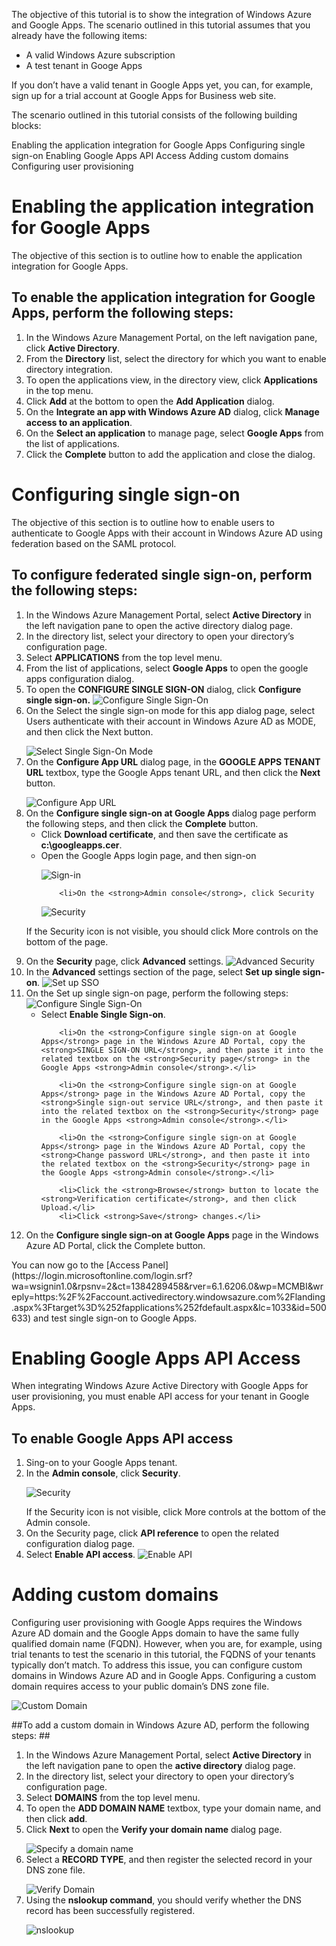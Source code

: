 <properties umbracoNaviHide="0" pageTitle="Windows Azure AD Integration with Google Apps" metaKeywords="Windows Azure Google Apps Integration" metaDescription="Learn about integrating Windows Azure AD with Google Apps." linkid="documentation-services-identity-windows-azure-ad-integration-with-google=apps" urlDisplayName="Windows Azure AD Integration with Google Apps" headerExpose="" footerExpose="" disqusComments="0" writer="billmath" editor="lisatoft" manager="terrylan" />

The objective of this tutorial is to show the integration of Windows Azure and Google Apps. The scenario outlined in this tutorial assumes that you already have the following items:

- A valid Windows Azure subscription
- A test tenant in Googe Apps

If you don’t have a valid tenant in Google Apps yet, you can, for example, sign up for a trial account at Google Apps for Business web site.

The scenario outlined in this tutorial consists of the following building blocks:

Enabling the application integration for Google Apps
Configuring single sign-on
Enabling Google Apps API Access
Adding custom domains
Configuring user provisioning

# Enabling the application integration for Google Apps #
The objective of this section is to outline how to enable the application integration for Google Apps.

## To enable the application integration for Google Apps, perform the following steps: ##

1.  In the Windows Azure Management Portal, on the left navigation pane, click **Active Directory**.
2.  From the **Directory** list, select the directory for which you want to enable directory integration.
3.  To open the applications view, in the directory view, click **Applications** in the top menu.
4.  Click **Add** at the bottom to open the **Add Application** dialog.
5.  On the **Integrate an app with Windows Azure AD** dialog, click **Manage access to an application**.
6.  On the **Select an application** to manage page, select **Google Apps** from the list of applications.
7.  Click the **Complete** button to add the application and close the dialog.

# Configuring single sign-on #
The objective of this section is to outline how to enable users to authenticate to Google Apps with their account in Windows Azure AD using federation based on the SAML protocol.

## To configure federated single sign-on, perform the following steps: ##
<ol>
<li>In the Windows Azure Management Portal, select <strong>Active Directory</strong> in the left navigation pane to open the active directory dialog page.</li>
<li>In the directory list, select your directory to open your directory’s configuration page.</li>
<li>Select <strong>APPLICATIONS</strong> from the top level menu.</li>
<li>From the list of applications, select <strong>Google Apps</strong> to open the google apps configuration dialog.</li>
<li>To open the <strong>CONFIGURE SINGLE SIGN-ON</strong> dialog, click <strong>Configure single sign-on.</strong>

<img src="../media/Google_Tutorial_01.png" title="Configure Single Sign-On" />
</li>

<li>On the Select the single sign-on mode for this app dialog page, select Users authenticate with their account in Windows Azure AD as MODE, and then click the Next button.<p></p>
<img src="../media/Google_Tutorial_02.png" title="Select Single Sign-On Mode" />
</li>
<li>On the <strong>Configure App URL</strong> dialog page, in the <strong>GOOGLE APPS TENANT URL</strong> textbox, type the Google Apps tenant URL, and then click the <strong>Next</strong> button.
<p></p>
<img src="../media/Google_Tutorial_03.png" title="Configure App URL" />
</li>
<li>On the <strong>Configure single sign-on at Google Apps</strong> dialog page perform the following steps, and then click the <strong>Complete</strong> button.
		<ul>
 		<li>Click <strong>Download certificate</strong>, and then save the certificate as <strong>c:\googleapps.cer</strong>.</li>
		<li>Open the Google Apps login page, and then sign-on
<p></p>
<img src="../media/Google_Tutorial_04.png" title="Sign-in" /></li>

		<li>On the <strong>Admin console</strong>, click Security
<p></p>
<img src="../media/Google_Tutorial_05.png" title="Security" /></li>
</ul>

<p></p>If the Security icon is not visible, you should click More controls on the bottom of the page.<p></p></li>
<li>On the <strong>Security</strong> page, click <strong>Advanced</strong> settings.
<img src="../media/Google_Tutorial_06.png" title="Advanced Security" /></li>
<li>In the <strong>Advanced</strong> settings section of the page, select <strong>Set up single sign-on</strong>.
<img src="../media/Google_Tutorial_07.png" title="Set up SSO" /></li>
<li>On the Set up single sign-on page, perform the following steps:
<img src="../media/Google_Tutorial_08.png" title="Configure Single Sign-On" />
	<ul>
		<li>Select <strong>Enable Single Sign-on</strong>.</li>

		<li>On the <strong>Configure single sign-on at Google Apps</strong> page in the Windows Azure AD Portal, copy the <strong>SINGLE SIGN-ON URL</strong>, and then paste it into the related textbox on the <strong>Security page</strong> in the Google Apps <strong>Admin console</strong>.</li>

		<li>On the <strong>Configure single sign-on at Google Apps</strong> page in the Windows Azure AD Portal, copy the <strong>Single sign-out service URL</strong>, and then paste it into the related textbox on the <strong>Security</strong> page in the Google Apps <strong>Admin console</strong>.</li>

		<li>On the <strong>Configure single sign-on at Google Apps</strong> page in the Windows Azure AD Portal, copy the <strong>Change password URL</strong>, and then paste it into the related textbox on the <strong>Security</strong> page in the Google Apps <strong>Admin console</strong>.</li>

		<li>Click the <strong>Browse</strong> button to locate the <strong>Verification certificate</strong>, and then click Upload.</li>
		<li>Click <strong>Save</strong> changes.</li>
</ul>
</li>
<li>On the <strong>Configure single sign-on at Google Apps</strong> page in the Windows Azure AD Portal, click the Complete button.</li>
</ol>
You can now go to the [Access Panel](https://login.microsoftonline.com/login.srf?wa=wsignin1.0&rpsnv=2&ct=1384289458&rver=6.1.6206.0&wp=MCMBI&wreply=https:%2F%2Faccount.activedirectory.windowsazure.com%2Flanding.aspx%3Ftarget%3D%252fapplications%252fdefault.aspx&lc=1033&id=500633) and test single sign-on to Google Apps.

# Enabling Google Apps API Access #
When integrating Windows Azure Active Directory with Google Apps for user provisioning, you must enable API access for your tenant in Google Apps.

## To enable Google Apps API access ##
<ol>
<li>Sing-on to your Google Apps tenant.</li>
<li>In the <strong>Admin console</strong>, click <strong>Security</strong>.<p></p> 
<img src="../media/Google_Tutorial_05.png" title="Security" /><p></p>
	If the Security icon is not visible, click More controls at the bottom of the Admin console.</li>
<li>On the Security page, click <strong>API reference</strong> to open the related configuration dialog page.</li>
<li>Select <strong>Enable API access</strong>.
<img src="../media/Google_Tutorial_09.png" title="Enable API" /><p></p></li>
</ol>

# Adding custom domains #
Configuring user provisioning with Google Apps requires the Windows Azure AD domain and the Google Apps domain to have the same fully qualified domain name (FQDN). However, when you are, for example, using trial tenants to test the scenario in this tutorial, the FQDNS of your tenants typically don’t match. To address this issue, you can configure custom domains in Windows Azure AD and in Google Apps. 
Configuring a custom domain requires access to your public domain’s DNS zone file. 

<img src="../media/Google_Tutorial_10.png" title="Custom Domain" />

##To add a custom domain in Windows Azure AD, perform the following steps: ##

<ol>
<li>In the Windows Azure Management Portal, select <strong>Active Directory</strong> in the left navigation pane to open the <strong>active directory</strong> dialog page.</li>
<li>In the directory list, select your directory to open your directory’s configuration page.</li>
<li>Select <strong>DOMAINS</strong> from the top level menu.</li>
<li>To open the <strong>ADD DOMAIN NAME</strong> textbox, type your domain name, and then click <strong>add</strong>.</li>
<li>Click <strong>Next</strong> to open the <strong>Verify your domain name</strong> dialog page.
<p></p><img src="../media/Google_Tutorial_11.png" title="Specify a domain name" /></li>
<li>Select a <strong>RECORD TYPE</strong>, and then register the selected record in your DNS zone file.
<p></p><img src="../media/Google_Tutorial_12.png" title="Verify Domain" /></li>
<li>Using the <strong>nslookup command</strong>, you should verify whether the DNS record has been successfully registered.
<p></p><img src="../media/Google_Tutorial_13.png" title="nslookup" /></li>
</ol>

